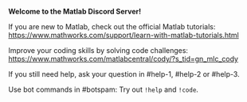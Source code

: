 **Welcome to the Matlab Discord Server!**

If you are new to Matlab, check out the official Matlab tutorials:
<https://www.mathworks.com/support/learn-with-matlab-tutorials.html>

Improve your coding skills by solving code challenges:
<https://www.mathworks.com/matlabcentral/cody/?s_tid=gn_mlc_cody>

If you still need help, ask your question in #help-1, #help-2 or #help-3.

Use bot commands in #botspam: Try out `!help` and `!code`.